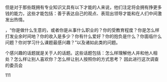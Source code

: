但是对于那些既拥有专业知识又具有以下才能的人来说，他们注定将会拥有挣更多钱的能力，这些才能包括：善于表达自己的观点、表现出领导才能和在人们中间激发出热情。

，“你是做什么生意的，或者你是从事什么职业的？你的受教育程度？你是怎么样打发业余时间地？你的收入是多少？你有什么爱好？你的抱负是什么？你面临什么问题？你对学习什么课题最感兴趣？”以及诸如此类的问题。

个感兴趣的话题就是关于人的话题。这些话题包括：怎么样理解他人并和他人相处？怎么样让别人喜欢你？怎么样让别人按照你的方式思考？
因此进行这次调查的委员会

111

